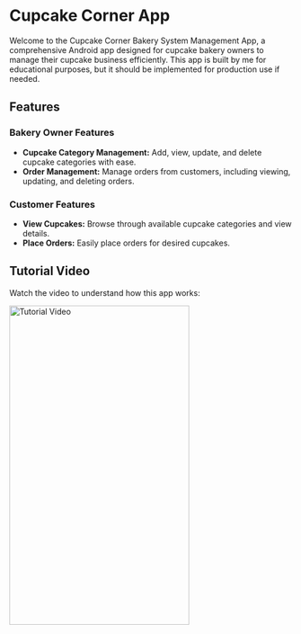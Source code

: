 # Cupcake Corner App

Welcome to the Cupcake Corner Bakery System Management App, a comprehensive Android app designed for cupcake bakery owners to manage their cupcake business efficiently. This app is built by me for educational purposes, but it should be implemented for production use if needed.

## Features

### Bakery Owner Features

- **Cupcake Category Management:** Add, view, update, and delete cupcake categories with ease.
- **Order Management:** Manage orders from customers, including viewing, updating, and deleting orders.

### Customer Features

- **View Cupcakes:** Browse through available cupcake categories and view details.
- **Place Orders:** Easily place orders for desired cupcakes.

## Tutorial Video

Watch the video to understand how this app works:

<a href="https://sachibot.github.io/SACHIBOT/videos/cupcakecorner.mp4" target="_blank">
    <img src="https://telegra.ph/file/c0ea6c5303dad16bb118f.jpg" alt="Tutorial Video" width="320" height="568">
</a>
